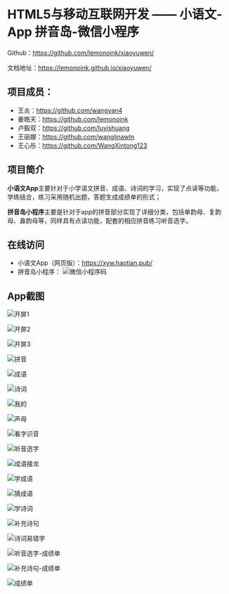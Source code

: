 # HTML5与移动互联网开发 —— 小语文-App 拼音岛-微信小程序

Github：https://github.com/lemonoink/xiaoyuwen/

文档地址：https://lemonoink.github.io/xiaoyuwen/

## 项目成员：

- 王炎：https://github.com/wangyan4
- 姜皓天：https://github.com/lemonoink
- 卢毅双：https://github.com/luyishuang
- 王丽娜：https://github.com/wanglinawln
- 王心彤：https://github.com/WangXintong123

## 项目简介

**小语文App**主要针对于小学语文拼音、成语、诗词的学习，实现了点读等功能，学练结合，练习采用随机出题，答题生成成绩单的形式；

**拼音岛小程序**主要是针对于app的拼音部分实现了详细分类，包括单韵母、复韵母、鼻韵母等，同样具有点读功能，配套的相应拼音练习听音选字。

## 在线访问

- 小语文App（网页版）：https://xyw.haotian.pub/
- 拼音岛小程序：
  ![微信小程序码](./images/wx.jpg)

## App截图

![开屏1](./images/开屏1.png)

![开屏2](./images/开屏2.png)

![开屏3](./images/开屏3.png)

![拼音](./images/拼音.png)

![成语](./images/成语.png)

![诗词](./images/诗词.png)

![我的](./images/我的.png)

![声母](./images/声母.png)

![看字识音](./images/看字识音.png)

![听音选字](./images/听音选字.png)

![成语接龙](./images/成语接龙.png)

![学成语](./images/学成语.png)

![猜成语](./images/猜成语.png)

![学诗词](./images/学诗词.png)

![补充诗句](./images/补充诗句.png)

![诗词易错字](./images/诗词易错字.png)

![听音选字-成绩单](./images/听音选字-成绩单.png)

![补充诗句-成绩单](./images/补充诗句-成绩单.png)

![成绩单](./images/成绩单.png)


